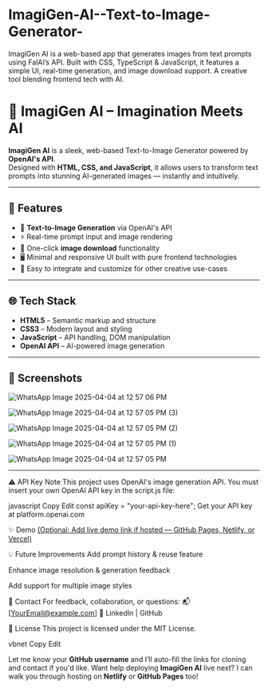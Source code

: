 # ImagiGen-AI--Text-to-Image-Generator-
ImagiGen AI is a web-based app that generates images from text prompts using FalAI’s API. Built with CSS, TypeScript &amp; JavaScript, it features a simple UI, real-time generation, and image download support. A creative tool blending frontend tech with AI.
# 🎨 ImagiGen AI – Imagination Meets AI

**ImagiGen AI** is a sleek, web-based Text-to-Image Generator powered by **OpenAI's API**.  
Designed with **HTML, CSS, and JavaScript**, it allows users to transform text prompts into stunning AI-generated images — instantly and intuitively.

---

## 🚀 Features

- 🧠 **Text-to-Image Generation** via OpenAI's API
- ⚡ Real-time prompt input and image rendering
- 💾 One-click **image download** functionality
- 🖥️ Minimal and responsive UI built with pure frontend technologies
- 🧩 Easy to integrate and customize for other creative use-cases

---

## 🌐 Tech Stack

- **HTML5** – Semantic markup and structure  
- **CSS3** – Modern layout and styling  
- **JavaScript** – API handling, DOM manipulation  
- **OpenAI API** – AI-powered image generation  

---

## 📸 Screenshots

![WhatsApp Image 2025-04-04 at 12 57 06 PM](https://github.com/user-attachments/assets/b03f631c-bfd4-48c7-8673-888cd46b150e)

![WhatsApp Image 2025-04-04 at 12 57 05 PM (3)](https://github.com/user-attachments/assets/35554db2-7217-48a7-9d49-d78d5df8815d)

![WhatsApp Image 2025-04-04 at 12 57 05 PM (2)](https://github.com/user-attachments/assets/38d50282-2fbf-4c3f-8f96-15ddc5ae3e3b)

![WhatsApp Image 2025-04-04 at 12 57 05 PM (1)](https://github.com/user-attachments/assets/b23ccc8d-de70-4b0e-b25c-c471a064389b)

![WhatsApp Image 2025-04-04 at 12 57 05 PM](https://github.com/user-attachments/assets/aec0dca3-4a1d-4740-936d-65d27221d198)

---

⚠️ API Key Note
This project uses OpenAI's image generation API.
You must insert your own OpenAI API key in the script.js file:

javascript
Copy
Edit
const apiKey = "your-api-key-here";
Get your API key at platform.openai.com

✨ Demo
[(Optional: Add live demo link if hosted — GitHub Pages, Netlify, or Vercel)](https://github.com/user-attachments/assets/bb18d944-8ec6-4e2e-b829-d17373449d5f)


💡 Future Improvements
Add prompt history & reuse feature

Enhance image resolution & generation feedback

Add support for multiple image styles

📧 Contact
For feedback, collaboration, or questions:
📬 [YourEmail@example.com]
🔗 LinkedIn | GitHub

📜 License
This project is licensed under the MIT License.

vbnet
Copy
Edit

Let me know your **GitHub username** and I’ll auto-fill the links for cloning and contact if you'd like. Want help deploying **ImagiGen AI** live next? I can walk you through hosting on **Netlify** or **GitHub Pages** too!















